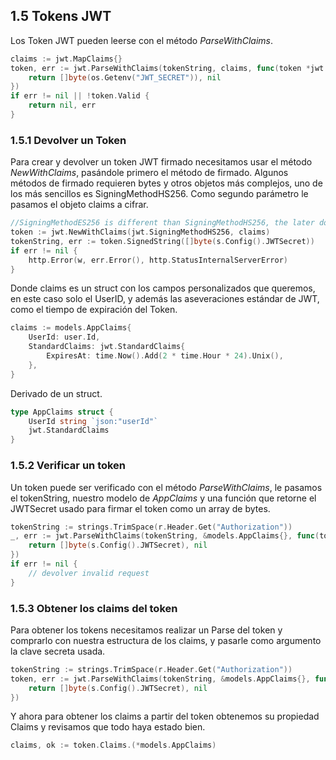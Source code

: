 ## 1.5 Tokens JWT

Los Token JWT pueden leerse con el método *ParseWithClaims*.

``` go
claims := jwt.MapClaims{}
token, err := jwt.ParseWithClaims(tokenString, claims, func(token *jwt.Token) (interface{}, error) {
    return []byte(os.Getenv("JWT_SECRET")), nil
})
if err != nil || !token.Valid {
    return nil, err
}
```

### 1.5.1 Devolver un Token

Para crear y devolver un token JWT firmado necesitamos usar el método
*NewWithClaims*, pasándole primero el método de firmado. Algunos métodos de
firmado requieren bytes y otros objetos más complejos, uno de los más sencillos
es SigningMethodHS256. Como segundo parámetro le pasamos el objeto claims a
cifrar.

``` go
//SigningMethodES256 is different than SigningMethodHS256, the later doesn't require a RSA Priv Key as a Signed String
token := jwt.NewWithClaims(jwt.SigningMethodHS256, claims)
tokenString, err := token.SignedString([]byte(s.Config().JWTSecret))
if err != nil {
    http.Error(w, err.Error(), http.StatusInternalServerError)
}
```

Donde claims es un struct con los campos personalizados que queremos, en este
caso solo el UserID, y además las aseveraciones estándar de JWT, como el tiempo
de expiración del Token.

``` go
claims := models.AppClaims{
    UserId: user.Id,
    StandardClaims: jwt.StandardClaims{
        ExpiresAt: time.Now().Add(2 * time.Hour * 24).Unix(),
    },
}
```

Derivado de un struct.

``` go
type AppClaims struct {
    UserId string `json:"userId"`
    jwt.StandardClaims
}
```

### 1.5.2 Verificar un token

Un token puede ser verificado con el método *ParseWithClaims*, le pasamos el
tokenString, nuestro modelo de *AppClaims* y una función que retorne el
JWTSecret usado para firmar el token como un array de bytes.

``` go
tokenString := strings.TrimSpace(r.Header.Get("Authorization"))
_, err := jwt.ParseWithClaims(tokenString, &models.AppClaims{}, func(token *jwt.Token) (interface{}, error) {
    return []byte(s.Config().JWTSecret), nil
})
if err != nil {
    // devolver invalid request
}
```

### 1.5.3 Obtener los claims del token

Para obtener los tokens necesitamos realizar un Parse del token y comprarlo con
nuestra estructura de los claims, y pasarle como argumento la clave secreta
usada.

``` go
tokenString := strings.TrimSpace(r.Header.Get("Authorization"))
token, err := jwt.ParseWithClaims(tokenString, &models.AppClaims{}, func(token *jwt.Token) (interface{}, error) {
    return []byte(s.Config().JWTSecret), nil
})
```

Y ahora para obtener los claims a partir del token obtenemos su propiedad Claims
y revisamos que todo haya estado bien.

``` go
claims, ok := token.Claims.(*models.AppClaims)
```

